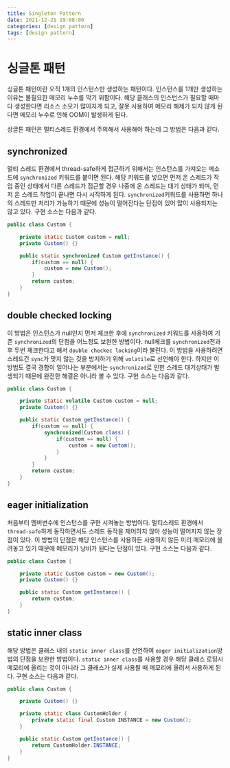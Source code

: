 ```yaml
---
title: Singleton Pattern
date: 2021-12-21 19:08:00
categories: [design pattern]
tags: [design pattern]
---
```


# 싱글톤 패턴

싱글톤 패턴이란 오직 1개의 인스턴스만 생성하는 패턴이다. 인스턴스를 1개만 생성하는 이유는 불필요한 메모리 누수를 막기 위함이다.
해당 클래스의 인스턴스가 필요할 때마다 생성한다면 리소스 소모가 많아지게 되고, 잘못 사용하여 메모리 해제가 되지 않게 된다면
메모리 누수로 인해 OOM이 발생하게 된다.

상글톤 패턴은 멀티스레드 환경에서 주의해서 사용해야 하는데 그 방법은 다음과 같다.

## synchronized 

멀티 스레드 환경에서 thread-safe하게 접근하기 위해서는 인스턴스를 가져오는 메소드에 `synchronized` 키워드를 붙이면 된다.
해당 키워드를 넣으면 먼저 온 스레드가 작업 중인 상태에서 다른 스레드가 접근할 경우 
나중에 온 스레드는 대기 상태가 되며, 먼저 온 스레드 작업이 끝나면 다시 시작하게 된다.
`synchronized`키워드를 사용하면 하나의 스레드만 처리가 가능하기 때문에 성능이 떨어진다는 단점이 있어 많이 사용되지는 않고 있다.
구현 소스는 다음과 같다.

```java
public class Custom {

    private static Custom custom = null;
    private Custom() {}

    public static synchronized Custom getInstance() {
        if(custom == null) {
            custom = new Custom();
        }
        return custom;
    }
}
```

## double checked locking

이 방법은 인스턴스가 null인지 먼저 체크한 후에 `synchronized` 키워드를 사용하여
기존 `synchronized`의 단점을 어느정도 보완한 방법이다.
null체크를 `synchronized`전과 후 두번 체크한다고 해서 `double checkec locking`이라 불린다.
이 방법을 사용하려면 스레드간 `sync`가 맞지 않는 것을 방지하기 위해 `volatile`로 선언해야 한다.
하지만 이 방법도 결국 경합이 일어나는 부분에서는 `synchronized`로 인한 스레드 대기상태가 발생되기 때문에
완전한 해결은 아니라 볼 수 있다.
구현 소스는 다음과 같다.

```java
public class Custom {

    private static volatile Custom custom = null;
    private Custom() {}

    public static Custom getInstance() {
        if(custom == null) {
            synchronized(Custom.class) {
                if(custom == null) {
                    custom = new Custom();
                }
            }
        }
        return custom;
    }
}
```

## eager initialization

처음부터 멤버변수에 인스턴스를 구현 시켜놓는 방법이다.
멀티스레드 환경에서 `thread-safe`하게 동작하면서도 스레드 동작을 제어하지 않아 성능이 떨어지지 않는 장점이 있다.
이 방법의 단점은 해당 인스턴스를 사용하든 사용하지 않든 미리 메모리에 올려놓고 있기 때문에
메모리가 낭비가 된다는 단점이 있다.
구현 소스는 다음과 같다.

```java
public class Custom {

    private static Custom custom = new Custom();
    private Custom() {}

    public static Custom getInstance() {
        return custom;
    }
}
```

## static inner class

해당 방법은 클래스 내의 `static inner class`를 선언하여 `eager initialization`방법의 단점을 보완한 방법이다.
`static inner class`를 사용할 경우 해당 클래스 로딩시 메모리에 올리는 것이 아니라
그 클래스가 실제 사용될 때 메모리에 올려서 사용하게 된다.
구현 소스는 다음과 같다.

```java
public class Custom {

    private Custom() {}

    private static class CustomHolder {
        private static final Custom INSTANCE = new Custom();
    }

    public static Custom getInstance() {
        return CustomHolder.INSTANCE;
    }
}
```